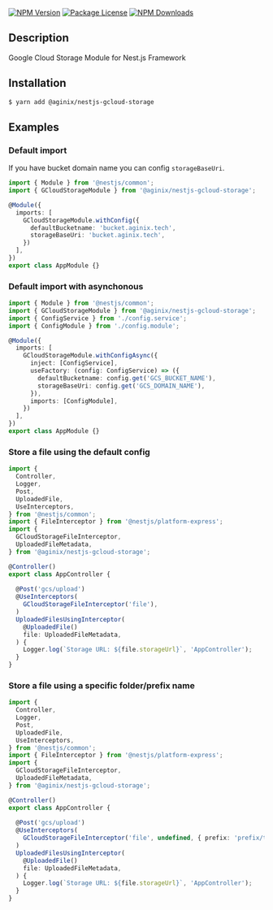 <a href="https://www.npmjs.com/@aginix/nestjs-gcloud-storage"><img src="https://img.shields.io/npm/v/@aginix/nestjs-gcloud-storage.svg" alt="NPM Version" /></a>
<a href="https://www.npmjs.com/@aginix/nestjs-gcloud-storage"><img src="https://img.shields.io/npm/l/@aginix/nestjs-gcloud-storage.svg" alt="Package License" /></a>
<a href="https://www.npmjs.com/@aginix/nestjs-gcloud-storage"><img src="https://img.shields.io/npm/dm/@aginix/nestjs-gcloud-storage.svg" alt="NPM Downloads" /></a>

## Description

Google Cloud Storage Module for Nest.js Framework

## Installation

```bash
$ yarn add @aginix/nestjs-gcloud-storage
```

## Examples

### Default import

If you have bucket domain name you can config `storageBaseUri`.

```typescript
import { Module } from '@nestjs/common';
import { GCloudStorageModule } from '@aginix/nestjs-gcloud-storage';

@Module({
  imports: [
    GCloudStorageModule.withConfig({
      defaultBucketname: 'bucket.aginix.tech',
      storageBaseUri: 'bucket.aginix.tech',
    })
  ],
})
export class AppModule {}
```

### Default import with asynchonous

```typescript
import { Module } from '@nestjs/common';
import { GCloudStorageModule } from '@aginix/nestjs-gcloud-storage';
import { ConfigService } from './config.service';
import { ConfigModule } from './config.module';

@Module({
  imports: [
    GCloudStorageModule.withConfigAsync({
      inject: [ConfigService],
      useFactory: (config: ConfigService) => ({
        defaultBucketname: config.get('GCS_BUCKET_NAME'),
        storageBaseUri: config.get('GCS_DOMAIN_NAME'),
      }),
      imports: [ConfigModule],
    })
  ],
})
export class AppModule {}
```

### Store a file using the default config

```typescript
import {
  Controller,
  Logger,
  Post,
  UploadedFile,
  UseInterceptors,
} from '@nestjs/common';
import { FileInterceptor } from '@nestjs/platform-express';
import {
  GCloudStorageFileInterceptor,
  UploadedFileMetadata,
} from '@aginix/nestjs-gcloud-storage';

@Controller()
export class AppController {
  
  @Post('gcs/upload')
  @UseInterceptors(
    GCloudStorageFileInterceptor('file'),
  )
  UploadedFilesUsingInterceptor(
    @UploadedFile()
    file: UploadedFileMetadata,
  ) {
    Logger.log(`Storage URL: ${file.storageUrl}`, 'AppController');
  }
}
```

### Store a file using a specific folder/prefix name

```typescript
import {
  Controller,
  Logger,
  Post,
  UploadedFile,
  UseInterceptors,
} from '@nestjs/common';
import { FileInterceptor } from '@nestjs/platform-express';
import {
  GCloudStorageFileInterceptor,
  UploadedFileMetadata,
} from '@aginix/nestjs-gcloud-storage';

@Controller()
export class AppController {
  
  @Post('gcs/upload')
  @UseInterceptors(
    GCloudStorageFileInterceptor('file', undefined, { prefix: 'prefix/test' })
  )
  UploadedFilesUsingInterceptor(
    @UploadedFile()
    file: UploadedFileMetadata,
  ) {
    Logger.log(`Storage URL: ${file.storageUrl}`, 'AppController');
  }
}
```

